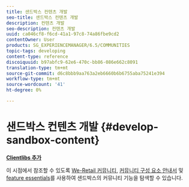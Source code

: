 ```yaml
---
title: 샌드박스 컨텐츠 개발
seo-title: 샌드박스 컨텐츠 개발
description: 컨텐츠 개발
seo-description: 컨텐츠 개발
uuid: ca046cf8-f6cd-41a1-97c8-74a86fbe9cd2
contentOwner: User
products: SG_EXPERIENCEMANAGER/6.5/COMMUNITIES
topic-tags: developing
content-type: reference
discoiquuid: b97abfc9-62e6-470c-bb86-086e662c8091
translation-type: tm+mt
source-git-commit: d6c8bbb9aa763a2eb6660b6b6755aba75241e394
workflow-type: tm+mt
source-wordcount: '41'
ht-degree: 0%

---
```



# 샌드박스 컨텐츠 개발 {#develop-sandbox-content}

**[Clientlibs 추가](add-clientlibs.md)**

이 시점에서 참조할 수 있도록 [We-Retail 커뮤니티](../../help/sites-developing/we-retail.md), [커뮤니티 구성 요소 안내서](components-guide.md) 및 [feature essentials](essentials.md)를 사용하여 샌드박스의 커뮤니티 기능을 탐색할 수 있습니다.


